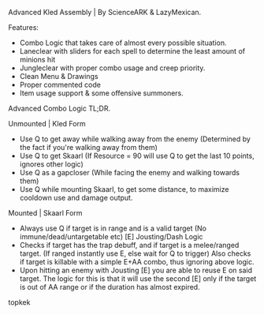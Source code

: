Advanced Kled Assembly | By ScienceARK & LazyMexican.

Features:
- Combo Logic that takes care of almost every possible situation.
- Laneclear with sliders for each spell to determine the least amount of minions hit
- Jungleclear with proper combo usage and creep priority.
- Clean Menu & Drawings
- Proper commented code
- Item usage support & some offensive summoners.

Advanced Combo Logic TL;DR.

Unmounted | Kled Form
- Use Q to get away while walking away from the enemy (Determined by the fact if you're walking away from them)
- Use Q to get Skaarl (If Resource = 90 will use Q to get the last 10 points, ignores other logic)
- Use Q as a gapcloser (While facing the enemy and walking towards them)
- Use Q while mounting Skaarl, to get some distance, to maximize cooldown use and damage output.

Mounted | Skaarl Form
- Always use Q if target is in range and is a valid target (No immune/dead/untargetable etc)
[E] Jousting/Dash Logic
- Checks if target has the trap debuff, and if target is a melee/ranged target. (If ranged instantly use E, else wait for Q to trigger)
Also checks if target is killable with a simple E+AA combo, thus ignoring above logic.
- Upon hitting an enemy with Jousting [E] you are able to reuse E on said target. The logic for this is that it will use the second [E] only if the target is out of AA range or if the duration has almost expired.




topkek
